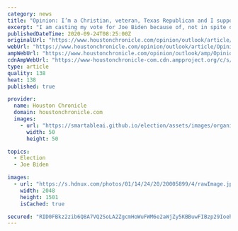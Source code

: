 ```yaml
---
category: news
title: "Opinion: I’m a Christian, veteran, Texas Republican and I support Joe Biden"
excerpt: "I am casting my vote for Joe Biden because of, not in spite of, my beliefs and experiences as a veteran, a Christian, a conservative and a native rural Texan. In many ways, the president sits atop what sociologist Robert Bellah called our American “civil religion,"
publishedDateTime: 2020-09-24T08:25:00Z
originalUrl: "https://www.houstonchronicle.com/opinion/outlook/article/Opinion-I-m-a-Christian-veteran-Texas-15592080.php"
webUrl: "https://www.houstonchronicle.com/opinion/outlook/article/Opinion-I-m-a-Christian-veteran-Texas-15592080.php"
ampWebUrl: "https://www.houstonchronicle.com/opinion/outlook/amp/Opinion-I-m-a-Christian-veteran-Texas-15592080.php"
cdnAmpWebUrl: "https://www-houstonchronicle-com.cdn.ampproject.org/c/s/www.houstonchronicle.com/opinion/outlook/amp/Opinion-I-m-a-Christian-veteran-Texas-15592080.php"
type: article
quality: 138
heat: 138
published: true

provider:
  name: Houston Chronicle
  domain: houstonchronicle.com
  images:
    - url: "https://smartableai.github.io/election/assets/images/organizations/houstonchronicle.com-50x50.jpg"
      width: 50
      height: 50

topics:
  - Election
  - Joe Biden

images:
  - url: "https://s.hdnux.com/photos/01/14/24/20/20005899/4/rawImage.jpg"
    width: 2048
    height: 1501
    isCached: true

secured: "RID0FBkz2zib6Q8A7VQ2SoLA2ZgcmHoWuFWM6e2aWjZy5KBBuwFIBzp29IoehF8EoDXgvbXBt6Z9MD9JL7ePRN3YHYlhcqu7HsK4jiatvl7JzCKmpk0+fcj1OiO9Jh3GUeAUFIS+0UpAdHVtzI5QNqrO3Dsf5AhFRqfGyj0agwr1Si1tFU+Pk6yzkbHkWn4R69Ux6nSgtQf/AhJhDDbH9nQ9yHdmNnm9Izv7OxhHrPy9oERXF+HQznLP6qR+xVAzKxQLu6R2avnIO5sxEBWw6UyWOGpdwXU5HZIdvXMPYqXwQCJ2J9Ez+MhvmU/BtpNaQO6AuHqr1WpUmQxI+bjxpwqQ9tJGGjYanQ6IQx51cog=;qR6tS3yQynzdScBQJrW53Q=="
---
```


